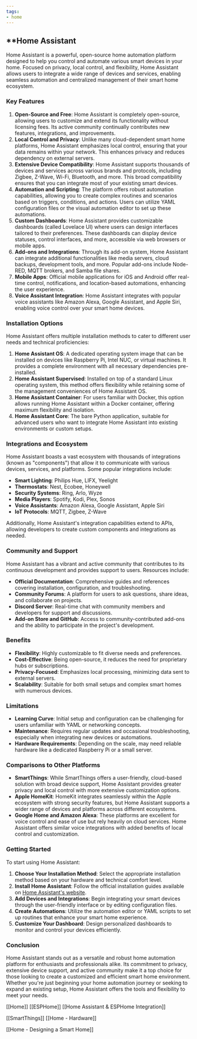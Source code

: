 ```yaml
---
tags: 
- home
---
```


## **Home Assistant

Home Assistant is a powerful, open-source home automation platform designed to help you control and automate various smart devices in your home. Focused on privacy, local control, and flexibility, Home Assistant allows users to integrate a wide range of devices and services, enabling seamless automation and centralized management of their smart home ecosystem.

### Key Features

1. **Open-Source and Free**: Home Assistant is completely open-source, allowing users to customize and extend its functionality without licensing fees. Its active community continually contributes new features, integrations, and improvements.
2. **Local Control and Privacy**: Unlike many cloud-dependent smart home platforms, Home Assistant emphasizes local control, ensuring that your data remains within your network. This enhances privacy and reduces dependency on external servers.
3. **Extensive Device Compatibility**: Home Assistant supports thousands of devices and services across various brands and protocols, including Zigbee, Z-Wave, Wi-Fi, Bluetooth, and more. This broad compatibility ensures that you can integrate most of your existing smart devices.
4. **Automation and Scripting**: The platform offers robust automation capabilities, allowing you to create complex routines and scenarios based on triggers, conditions, and actions. Users can utilize YAML configuration files or the visual automation editor to set up these automations.
5. **Custom Dashboards**: Home Assistant provides customizable dashboards (called Lovelace UI) where users can design interfaces tailored to their preferences. These dashboards can display device statuses, control interfaces, and more, accessible via web browsers or mobile apps.
6. **Add-ons and Integrations**: Through its add-on system, Home Assistant can integrate additional functionalities like media servers, cloud backups, development tools, and more. Popular add-ons include Node-RED, MQTT brokers, and Samba file shares.
7. **Mobile Apps**: Official mobile applications for iOS and Android offer real-time control, notifications, and location-based automations, enhancing the user experience.
8. **Voice Assistant Integration**: Home Assistant integrates with popular voice assistants like Amazon Alexa, Google Assistant, and Apple Siri, enabling voice control over your smart home devices.

### Installation Options

Home Assistant offers multiple installation methods to cater to different user needs and technical proficiencies:

1. **Home Assistant OS**: A dedicated operating system image that can be installed on devices like Raspberry Pi, Intel NUC, or virtual machines. It provides a complete environment with all necessary dependencies pre-installed.
2. **Home Assistant Supervised**: Installed on top of a standard Linux operating system, this method offers flexibility while retaining some of the management conveniences of Home Assistant OS.
3. **Home Assistant Container**: For users familiar with Docker, this option allows running Home Assistant within a Docker container, offering maximum flexibility and isolation.
4. **Home Assistant Core**: The bare Python application, suitable for advanced users who want to integrate Home Assistant into existing environments or custom setups.

### Integrations and Ecosystem

Home Assistant boasts a vast ecosystem with thousands of integrations (known as "components") that allow it to communicate with various devices, services, and platforms. Some popular integrations include:

- **Smart Lighting**: Philips Hue, LIFX, Yeelight
- **Thermostats**: Nest, Ecobee, Honeywell
- **Security Systems**: Ring, Arlo, Wyze
- **Media Players**: Spotify, Kodi, Plex, Sonos
- **Voice Assistants**: Amazon Alexa, Google Assistant, Apple Siri
- **IoT Protocols**: MQTT, Zigbee, Z-Wave

Additionally, Home Assistant's integration capabilities extend to APIs, allowing developers to create custom components and integrations as needed.

### Community and Support

Home Assistant has a vibrant and active community that contributes to its continuous development and provides support to users. Resources include:

- **Official Documentation**: Comprehensive guides and references covering installation, configuration, and troubleshooting.
- **Community Forums**: A platform for users to ask questions, share ideas, and collaborate on projects.
- **Discord Server**: Real-time chat with community members and developers for support and discussions.
- **Add-on Store and GitHub**: Access to community-contributed add-ons and the ability to participate in the project's development.

### Benefits

- **Flexibility**: Highly customizable to fit diverse needs and preferences.
- **Cost-Effective**: Being open-source, it reduces the need for proprietary hubs or subscriptions.
- **Privacy-Focused**: Emphasizes local processing, minimizing data sent to external servers.
- **Scalability**: Suitable for both small setups and complex smart homes with numerous devices.

### Limitations

- **Learning Curve**: Initial setup and configuration can be challenging for users unfamiliar with YAML or networking concepts.
- **Maintenance**: Requires regular updates and occasional troubleshooting, especially when integrating new devices or automations.
- **Hardware Requirements**: Depending on the scale, may need reliable hardware like a dedicated Raspberry Pi or a small server.

### Comparisons to Other Platforms

- **SmartThings**: While SmartThings offers a user-friendly, cloud-based solution with broad device support, Home Assistant provides greater privacy and local control with more extensive customization options.
- **Apple HomeKit**: HomeKit integrates seamlessly within the Apple ecosystem with strong security features, but Home Assistant supports a wider range of devices and platforms across different ecosystems.
- **Google Home and Amazon Alexa**: These platforms are excellent for voice control and ease of use but rely heavily on cloud services. Home Assistant offers similar voice integrations with added benefits of local control and customization.

### Getting Started

To start using Home Assistant:

1. **Choose Your Installation Method**: Select the appropriate installation method based on your hardware and technical comfort level.
2. **Install Home Assistant**: Follow the official installation guides available on [Home Assistant's website](https://www.home-assistant.io/).
3. **Add Devices and Integrations**: Begin integrating your smart devices through the user-friendly interface or by editing configuration files.
4. **Create Automations**: Utilize the automation editor or YAML scripts to set up routines that enhance your smart home experience.
5. **Customize Your Dashboard**: Design personalized dashboards to monitor and control your devices efficiently.

### Conclusion

Home Assistant stands out as a versatile and robust home automation platform for enthusiasts and professionals alike. Its commitment to privacy, extensive device support, and active community make it a top choice for those looking to create a customized and efficient smart home environment. Whether you're just beginning your home automation journey or seeking to expand an existing setup, Home Assistant offers the tools and flexibility to meet your needs.

[[Home]]  [[ESPHome]]  [[Home Assistant & ESPHome Integration]]

[[SmartThings]]  [[Home - Hardware]]

[[Home - Designing a Smart Home]]
